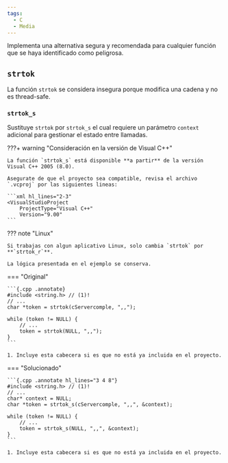```yaml
---
tags:
  - C
  - Media
---
```


Implementa una alternativa segura y recomendada para cualquier función que se haya identificado como peligrosa.

## `strtok`

La función `strtok` se considera insegura porque modifica una cadena y no es thread-safe.

### `strtok_s`

Sustituye `strtok` por `strtok_s` el cual requiere un parámetro `context` adicional para gestionar el estado entre
llamadas.

???+ warning "Consideración en la versión de Visual C++"

    La función `strtok_s` está disponible **a partir** de la versión Visual C++ 2005 (8.0).

    Asegurate de que el proyecto sea compatible, revisa el archivo `.vcproj` por las siguientes lineas:

    ```xml hl_lines="2-3"
    <VisualStudioProject
        ProjectType="Visual C++"
        Version="9.00"
    ```

??? note "Linux"

    Si trabajas con algun aplicativo Linux, solo cambia `strtok` por **`strtok_r`**.

    La lógica presentada en el ejemplo se conserva.

=== "Original"

    ```{.cpp .annotate}
    #include <string.h> // (1)!
    // ...
    char *token = strtok(cServercomple, ",,");

    while (token != NULL) {
        // ...
        token = strtok(NULL, ",,");
    }
    ```

    1. Incluye esta cabecera si es que no está ya incluida en el proyecto.

=== "Solucionado"

    ```{.cpp .annotate hl_lines="3 4 8"}
    #include <string.h> // (1)!
    // ...
    char* context = NULL;
    char *token = strtok_s(cServercomple, ",,", &context);

    while (token != NULL) {
        // ...
        token = strtok_s(NULL, ",,", &context);
    }
    ```

    1. Incluye esta cabecera si es que no está ya incluida en el proyecto.
